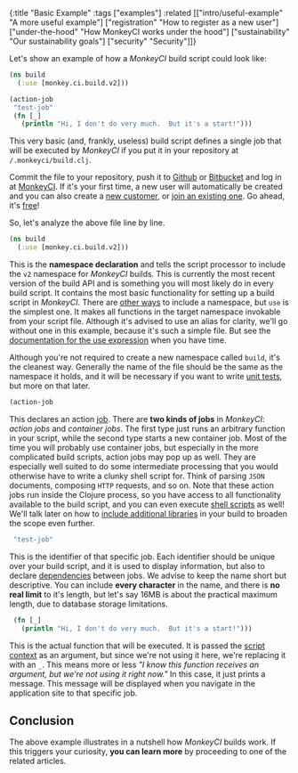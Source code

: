 {:title "Basic Example"
 :tags ["examples"]
 :related [["intro/useful-example" "A more useful example"]
           ["registration" "How to register as a new user"]
	   ["under-the-hood" "How MonkeyCI works under the hood"]
	   ["sustainability" "Our sustainability goals"]
	   ["security" "Security"]]}

Let's show an example of how a *MonkeyCI* build script could look like:

```clojure
(ns build
  (:use [monkey.ci.build.v2]))

(action-job
 "test-job"
 (fn [_]
   (println "Hi, I don't do very much.  But it's a start!")))
```

This very basic (and, frankly, useless) build script defines a single job that will
be executed by *MonkeyCI* if you put it in your repository at `/.monkeyci/build.clj`.

Commit the file to your repository, push it to [Github](https://github.com) or
[Bitbucket](https://bitbucket.org) and log in at [MonkeyCI](https://app.monkeyci.com).
If it's your first time, a new user will automatically be created and you can also
create a [new customer](customer-new/), or [join an existing one](customer-join/).
Go ahead, it's [free](pricing/)!

So, let's analyze the above file line by line.
```clojure
(ns build
  (:use [monkey.ci.build.v2]))
```
This is the **namespace declaration** and tells the script processor to include the `v2`
namespace for *MonkeyCI* builds.  This is currently the most recent version of the
build API and  is something you will most likely do in every build script.  It contains
the most basic functionality for setting up a build script in *MonkeyCI*.  There are [other
ways](https://clojuredocs.org/clojure_core/clojure.core/require) to include a namespace,
but `use` is the simplest one.  It makes all functions in the target namespace invokable
from your script file.  Although it's advised to use an alias for clarity, we'll go
without one in this example, because it's such a simple file.  But see the [documentation
for the use expression](https://clojuredocs.org/clojure.core/use) when you have time.

Although you're not required to create a new namespace called `build`, it's the cleanest
way.  Generally the name of the file should be the same as the namespace it holds, and it
will be necessary if you want to write [unit tests](tests/), but more on that
later.

```clojure
(action-job
```
This declares an action [job](jobs).  There are **two kinds of jobs** in *MonkeyCI*: *action jobs*
and *container jobs*.  The first type just runs an arbitrary function in your script, while
the second type starts a new container job.  Most of the time you will probably use container
jobs, but especially in the more complicated build scripts, action jobs may pop up as well.
They are especially well suited to do some intermediate processing that you would otherwise
have to write a clunky shell script for.  Think of parsing `JSON` documents, composing
`HTTP` requests, and so on.  Note that these action jobs run inside the Clojure process,
so you have access to all functionality available to the build script, and you can even
execute [shell scripts](shell/) as well!  We'll talk later on how to [include
additional libraries](deps/) in your build to broaden the scope even further.

```clojure
 "test-job"
```
This is the identifier of that specific job.  Each identifier should be unique over your
build script, and it is used to display information, but also to declare [dependencies](dependencies/)
between jobs.  We advise to keep the name short but descriptive.  You can include **every
character** in the name, and there is **no real limit** to it's length, but let's say 16MB is
about the practical maximum length, due to database storage limitations.

```clojure
 (fn [_]
   (println "Hi, I don't do very much.  But it's a start!")))
```
This is the actual function that will be executed.  It is passed the [script context](context/)
as an argument, but since we're not using it here, we're replacing it with an `_`.  This
means more or less *"I know this function receives an argument, but we're not using it right
now."*  In this case, it just prints a message.  This message will be displayed when you
navigate in the application site to that specific job.

## Conclusion

The above example illustrates in a nutshell how *MonkeyCI* builds work.  If this triggers
your curiosity, **you can learn more** by proceeding to one of the related articles.
